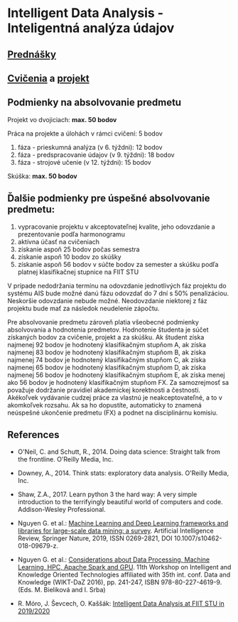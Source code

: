 #  Intelligent Data Analysis - Inteligentná analýza údajov

## [Prednášky](https://github.com/FIIT-IAU/2020-2021/tree/master/prednasky)

## [Cvičenia](https://github.com/FIIT-IAU/2020-2021/tree/master/cvicenia) a [projekt](https://github.com/FIIT-IAU/2020-2021/tree/master/cvicenia/projekt)


## Podmienky na absolvovanie predmetu
Projekt vo dvojiciach: **max. 50 bodov**

Práca na projekte a úlohách v rámci cvičení: 5 bodov
1. fáza - prieskumná analýza (v 6. týždni): 12 bodov
2. fáza - predspracovanie údajov (v 9. týždni): 18 bodov
3. fáza - strojové učenie (v 12. týždni): 15 bodov

Skúška: **max. 50 bodov**


## Ďalšie podmienky pre úspešné absolvovanie predmetu:
1. vypracovanie projektu v akceptovateľnej kvalite, jeho odovzdanie a prezentovanie podľa harmonogramu
2. aktívna účasť na cvičeniach
3. získanie aspoň 25 bodov počas semestra
4. získanie aspoň 10 bodov zo skúšky
5. získanie aspoň 56 bodov v súčte bodov za semester a skúšku podľa platnej klasifikačnej stupnice na FIIT STU

V prípade nedodržania termínu na odovzdanie jednotlivých fáz projektu do systému AIS bude možné danú fázu odovzdať do 7 dní s 50% penalizáciou. Neskoršie odovzdanie nebude možné. Neodovzdanie niektorej z fáz projektu bude mať za následok neudelenie zápočtu.

Pre absolvovanie predmetu zároveň platia všeobecné podmienky absolvovania a hodnotenia predmetov. Hodnotenie študenta je súčet získaných bodov za cvičenie, projekt  a za skúšku. Ak študent získa najmenej 92 bodov je hodnotený klasifikačným stupňom A, ak získa najmenej 83 bodov je hodnotený klasifikačným stupňom B, ak získa najmenej 74 bodov je hodnotený klasifikačným stupňom C, ak získa najmenej 65 bodov je hodnotený klasifikačným stupňom D, ak získa najmenej 56 bodov je hodnotený klasifikačným stupňom E, ak získa menej ako 56 bodov je hodnotený klasifikačným stupňom FX. Za samozrejmosť sa považuje dodržanie pravidiel akademickej korektnosti a čestnosti. Akékoľvek vydávanie cudzej práce za vlastnú je neakceptovateľné, a to v akomkoľvek rozsahu. Ak sa ho dopustíte, automaticky to znamená neúspešné ukončenie predmetu (FX) a podnet na disciplinárnu komisiu.

References
------------

- O'Neil, C. and Schutt, R., 2014. Doing data science: Straight talk from the frontline. O'Reilly Media, Inc.

- Downey, A., 2014. Think stats: exploratory data analysis. O'Reilly Media, Inc.

- Shaw, Z.A., 2017. Learn python 3 the hard way: A very simple introduction to the terrifyingly beautiful world of computers and code. Addison-Wesley Professional.

- Nguyen G. et al.: [Machine Learning and Deep Learning frameworks and libraries for large-scale data mining: a survey](https://doi.org/10.1007/s10462-018-09679-z). Artificial Intelligence Review, Springer Nature, 2019, ISSN 0269-2821, DOI 10.1007/s10462-018-09679-z.

- Nguyen G. et al.: [Considerations about Data Processing, Machine Learning, HPC, Apache Spark and GPU](https://giangzuzana.github.io/files/2016_WIKT-DaZ.pdf). 11th Workshop on Intelligent and Knowledge Oriented Technologies affiliated with 35th int. conf. Data and Knowledge (WIKT-DaZ 2016), pp. 241-247, ISBN 978-80-227-4619-9. (Eds. M. Bieliková and I. Srba)

- R. Móro, J. Ševcech, O. Kaššák: [Intelligent Data Analysis at FIIT STU in 2019/2020](https://github.com/robom/IAU-2019-2020)
